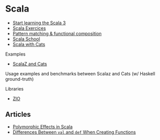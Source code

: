 # Scala

- [Start learning the Scala 3](https://scala.zone/)
- [Scala Exercices](https://www.scala-exercises.org/)
- [Pattern matching & functional composition](https://twitter.github.io/scala_school/pattern-matching-and-functional-composition.html)
- [Scala School](https://twitter.github.io/scala_school/)
- [Scala with Cats](https://www.scalawithcats.com/)

Examples

- [ScalaZ and Cats](https://github.com/fosskers/scalaz-and-cats)

Usage examples and benchmarks between Scalaz and Cats (w/ Haskell ground-truth)

Libraries

- [ZIO](https://zio.dev/)

## Articles

- [Polymorphic Effects in Scala](https://timwspence.github.io/blog/posts/2020-11-22-polymorphic-effects-in-scala.html)
- [Differences Between `val` and `def` When Creating Functions](https://alvinalexander.com/scala/fp-book-diffs-val-def-scala-functions/)
